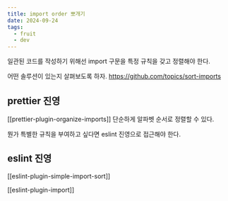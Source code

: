 ```yaml
---
title: import order 뽀개기
date: 2024-09-24
tags:
  - fruit
  - dev
---
```

일관된 코드를 작성하기 위해선 import 구문을 특정 규칙을 갖고 정렬해야 한다.

어떤 솔루션이 있는지 살펴보도록 하자.
https://github.com/topics/sort-imports

## prettier 진영

[[prettier-plugin-organize-imports]]
단순하게 알파벳 순서로 정렬할 수 있다.

뭔가 특별한 규칙을 부여하고 싶다면 eslint 진영으로 접근해야 한다.

## eslint 진영

[[eslint-plugin-simple-import-sort]]

[[eslint-plugin-import]]



